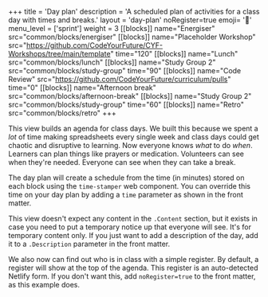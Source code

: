 +++
title = 'Day plan'
description = 'A scheduled plan of activities for a class day with times and breaks.'
layout = 'day-plan'
noRegister=true
emoji= '📅'
menu_level = ['sprint']
weight = 3
[[blocks]]
name="Energiser"
src="common/blocks/energiser"
[[blocks]]
name="Placeholder Workshop"
src="https://github.com/CodeYourFuture/CYF-Workshops/tree/main/template"
time="120"
[[blocks]]
name="Lunch"
src="common/blocks/lunch"
[[blocks]]
name="Study Group 2"
src="common/blocks/study-group"
time="90"
[[blocks]]
name="Code Review"
src="https://github.com/CodeYourFuture/curriculum/pulls"
time="0"
[[blocks]]
name="Afternoon break"
src="common/blocks/afternoon-break"
[[blocks]]
name="Study Group 2"
src="common/blocks/study-group"
time="60"
[[blocks]]
name="Retro"
src="common/blocks/retro"
+++

This view builds an agenda for class days. We built this because we spent a _lot_ of time making spreadsheets every single week and class days could get chaotic and disruptive to learning. Now everyone knows _what_ to do _when_. Learners can plan things like prayers or medication. Volunteers can see when they're needed. Everyone can see when they can take a break.

The day plan will create a schedule from the time (in minutes) stored on each block using the `time-stamper` web component. You can override this time on your day plan by adding a `time` parameter as shown in the front matter.

This view doesn't expect any content in the `.Content` section, but it exists in case you need to put a temporary notice up that everyone will see. It's for temporary content only. If you just want to add a description of the day, add it to a `.Description` parameter in the front matter.

We also now can find out who is in class with a simple register. By default, a register will show at the top of the agenda. This register is an auto-detected Netlify form. If you don't want this, add `noRegister=true` to the front matter, as this example does.
